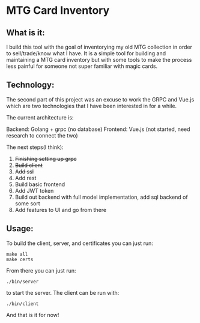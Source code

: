 # MTG Card Inventory

## What is it:

I build this tool with the goal of inventorying my old MTG collection in order to sell/trade/know what I have. It is a simple tool for building and maintaining a MTG card inventory but with some tools to make the process less painful for someone not super familiar with magic cards.

## Technology:

The second part of this project was an excuse to work the GRPC and Vue.js
which are two technologies that I have been interested in for a while.


The current architecture is:

Backend: Golang + grpc (no database)
Frontend: Vue.js (not started, need research to connect the two)

The next steps(I think):
1. ~~Finishing setting up grpc~~
2. ~~Build client~~
3. ~~Add ssl~~
4. Add rest
5. Build basic frontend
6. Add JWT token
7. Build out backend with full model implementation, add sql backend of some sort
8. Add features to UI and go from there

## Usage:

To build the client, server, and certificates you can just run:

```
make all
make certs
```

From there you can just run:

`./bin/server`

to start the server. The client can be run with:

`./bin/client`

And that is it for now!